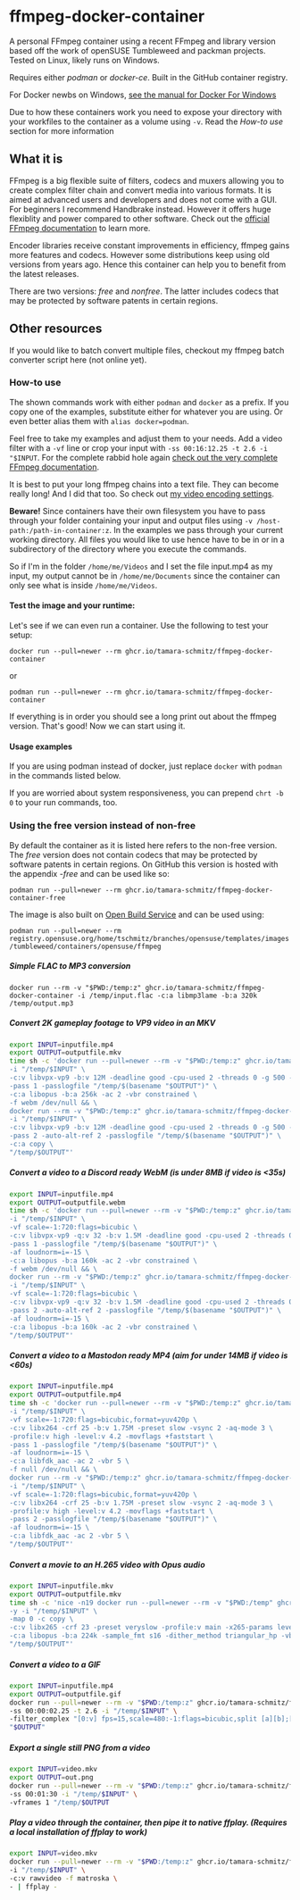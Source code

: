 # ffmpeg-docker-container
A personal FFmpeg container using a recent FFmpeg and library version based off the work of openSUSE Tumbleweed and packman projects. Tested on Linux, likely runs on Windows.

Requires either *podman* or *docker-ce*. Built in the GitHub container
registry.

For Docker newbs on Windows, [see the manual for Docker For Windows](https://docs.docker.com/docker-for-windows/)

Due to how these containers work you need to expose your directory with your workfiles to the container as a volume using `-v`. Read the *How-to use* section for more information

## What it is

FFmpeg is a big flexible suite of filters, codecs and muxers allowing you to create complex filter chain and convert media into various formats. It is aimed at advanced users and developers and does not come with a GUI. For beginners I recommend Handbrake instead. However it offers huge flexiblity and power compared to other software. Check out the [official FFmpeg documentation](https://ffmpeg.org/documentation.html) to learn more.

Encoder libraries receive constant improvements in efficiency, ffmpeg gains more features and codecs. However some distributions keep using old versions from years ago. Hence this container can help you to benefit from the latest releases.

There are two versions: *free* and *nonfree*. The latter includes codecs that
may be protected by software patents in certain regions.

## Other resources

If you would like to batch convert multiple files, checkout my ffmpeg batch converter script here (not online yet).

### How-to use

The shown commands work with either `podman` and `docker` as a prefix. If you copy one of the examples, substitute either for whatever you are using. Or even better alias them with `alias docker=podman`.

Feel free to take my examples and adjust them to your needs. Add a video filter with a `-vf` line or crop your input with `-ss 00:16:12.25 -t 2.6 -i "$INPUT`. For the complete rabbid hole again [check out the very complete FFmpeg documentation](https://ffmpeg.org/ffmpeg.html).

It is best to put your long ffmpeg chains into a text file. They can become really long! And I did that too. So check out [my video encoding settings](https://github.com/tamara-schmitz/video-encoding-settings).

**Beware!** Since containers have their own filesystem you have to pass through
your folder containing your input and output files using `-v
/host-path:/path-in-container:z`. In the examples we pass
through your current working directory. All files you would like to use hence
have to be in or in a subdirectory of the directory where you execute the
commands.

So if I'm in the folder `/home/me/Videos` and I set the file input.mp4 as my input, my output cannot be in `/home/me/Documents` since the container can only see what is inside `/home/me/Videos`.

#### Test the image and your runtime:

Let's see if we can even run a container. Use the following to test your setup:

`docker run --pull=newer --rm ghcr.io/tamara-schmitz/ffmpeg-docker-container`

or

`podman run --pull=newer --rm ghcr.io/tamara-schmitz/ffmpeg-docker-container`

If everything is in order you should see a long print out about the ffmpeg version. That's good! Now we can start using it.

#### Usage examples

If you are using podman instead of docker, just replace `docker` with `podman`
in the commands listed below.

If you are worried about system responsiveness, you can prepend `chrt -b 0` to
your run commands, too.


### Using the free version instead of non-free

By default the container as it is listed here refers to the non-free version. The *free* version does not contain codecs
that may be protected by software patents in certain regions.
On GitHub this version is hosted with the appendix *-free* and can be used like so:

`podman run --pull=newer --rm ghcr.io/tamara-schmitz/ffmpeg-docker-container-free`

The image is also built on
[Open Build Service](https://build.opensuse.org/package/show/home:tschmitz:branches:openSUSE:Templates:Images:Tumbleweed/ffmpeg-docker-container)
and can be used using:

`podman run --pull=newer --rm registry.opensuse.org/home/tschmitz/branches/opensuse/templates/images/tumbleweed/containers/opensuse/ffmpeg`

##### Simple FLAC to MP3 conversion

`docker run --rm -v "$PWD:/temp:z" ghcr.io/tamara-schmitz/ffmpeg-docker-container -i /temp/input.flac -c:a libmp3lame -b:a 320k /temp/output.mp3`

##### Convert 2K gameplay footage to VP9 video in an MKV

```bash
export INPUT=inputfile.mp4
export OUTPUT=outputfile.mkv
time sh -c 'docker run --pull=newer --rm -v "$PWD:/temp:z" ghcr.io/tamara-schmitz/ffmpeg-docker-container -y \
-i "/temp/$INPUT" \
-c:v libvpx-vp9 -b:v 12M -deadline good -cpu-used 2 -threads 0 -g 500 -tile-columns 3 -row-mt 1 -frame-parallel 0 -vsync 2 \
-pass 1 -passlogfile "/temp/$(basename "$OUTPUT")" \
-c:a libopus -b:a 256k -ac 2 -vbr constrained \
-f webm /dev/null && \
docker run --rm -v "$PWD:/temp:z" ghcr.io/tamara-schmitz/ffmpeg-docker-container \
-i "/temp/$INPUT" \
-c:v libvpx-vp9 -b:v 12M -deadline good -cpu-used 2 -threads 0 -g 500 -tile-columns 3 -row-mt 1 -frame-parallel 0 -vsync 2 \
-pass 2 -auto-alt-ref 2 -passlogfile "/temp/$(basename "$OUTPUT")" \
-c:a copy \
"/temp/$OUTPUT"'
```

##### Convert a video to a Discord ready WebM (is under 8MB if video is <35s)

```bash
export INPUT=inputfile.mp4
export OUTPUT=outputfile.webm
time sh -c 'docker run --pull=newer --rm -v "$PWD:/temp:z" ghcr.io/tamara-schmitz/ffmpeg-docker-container -y \
-i "/temp/$INPUT" \
-vf scale=-1:720:flags=bicubic \
-c:v libvpx-vp9 -q:v 32 -b:v 1.5M -deadline good -cpu-used 2 -threads 0 -g 400 -tile-columns 2 -row-mt 1 -frame-parallel 0 -vsync 2 \
-pass 1 -passlogfile "/temp/$(basename "$OUTPUT")" \
-af loudnorm=i=-15 \
-c:a libopus -b:a 160k -ac 2 -vbr constrained \
-f webm /dev/null && \
docker run --rm -v "$PWD:/temp:z" ghcr.io/tamara-schmitz/ffmpeg-docker-container \
-i "/temp/$INPUT" \
-vf scale=-1:720:flags=bicubic \
-c:v libvpx-vp9 -q:v 32 -b:v 1.5M -deadline good -cpu-used 2 -threads 0 -g 400 -tile-columns 2 -row-mt 1 -frame-parallel 0 -vsync 2 \
-pass 2 -auto-alt-ref 2 -passlogfile "/temp/$(basename "$OUTPUT")" \
-af loudnorm=i=-15 \
-c:a libopus -b:a 160k -ac 2 -vbr constrained \
"/temp/$OUTPUT"'
```

##### Convert a video to a Mastodon ready MP4 (aim for under 14MB if video is <60s)

```bash
export INPUT=inputfile.mp4
export OUTPUT=outputfile.mp4
time sh -c 'docker run --pull=newer --rm -v "$PWD:/temp:z" ghcr.io/tamara-schmitz/ffmpeg-docker-container -y \
-i "/temp/$INPUT" \
-vf scale=-1:720:flags=bicubic,format=yuv420p \
-c:v libx264 -crf 25 -b:v 1.75M -preset slow -vsync 2 -aq-mode 3 \
-profile:v high -level:v 4.2 -movflags +faststart \
-pass 1 -passlogfile "/temp/$(basename "$OUTPUT")" \
-af loudnorm=i=-15 \
-c:a libfdk_aac -ac 2 -vbr 5 \
-f null /dev/null && \
docker run --rm -v "$PWD:/temp:z" ghcr.io/tamara-schmitz/ffmpeg-docker-container \
-i "/temp/$INPUT" \
-vf scale=-1:720:flags=bicubic,format=yuv420p \
-c:v libx264 -crf 25 -b:v 1.75M -preset slow -vsync 2 -aq-mode 3 \
-profile:v high -level:v 4.2 -movflags +faststart \
-pass 2 -passlogfile "/temp/$(basename "$OUTPUT")" \
-af loudnorm=i=-15 \
-c:a libfdk_aac -ac 2 -vbr 5 \
"/temp/$OUTPUT"'
```

##### Convert a movie to an H.265 video with Opus audio

```bash
export INPUT=inputfile.mkv
export OUTPUT=outputfile.mkv
time sh -c 'nice -n19 docker run --pull=newer --rm -v "$PWD:/temp" ghcr.io/tamara-schmitz/ffmpeg-docker-container \
-y -i "/temp/$INPUT" \
-map 0 -c copy \
-c:v libx265 -crf 23 -preset veryslow -profile:v main -x265-params level-idc=41:aq-mode=3:tskip=1:nr-intra=20:keyint=300:open-gop=1:vbv-bufsize=6000:vbv-maxrate=8000 \
-c:a libopus -b:a 224k -sample_fmt s16 -dither_method triangular_hp -vbr constrained \
"/temp/$OUTPUT"'
```

##### Convert a video to a GIF

```bash
export INPUT=inputfile.mp4
export OUTPUT=outputfile.gif
docker run --pull=newer --rm -v "$PWD:/temp:z" ghcr.io/tamara-schmitz/ffmpeg-docker-container \
-ss 00:00:02.25 -t 2.6 -i "/temp/$INPUT" \
-filter_complex "[0:v] fps=15,scale=480:-1:flags=bicubic,split [a][b];[a] palettegen [p];[b][p] paletteuse" \
"$OUTPUT"
```

##### Export a single still PNG from a video

```bash
export INPUT=video.mkv
export OUTPUT=out.png
docker run --pull=newer --rm -v "$PWD:/temp:z" ghcr.io/tamara-schmitz/ffmpeg-docker-container \
-ss 00:01:30 -i "/temp/$INPUT" \
-vframes 1 "/temp/$OUTPUT
```

##### Play a video through the container, then pipe it to native ffplay. (Requires a local installation of ffplay to work)

```bash
export INPUT=video.mkv
docker run --pull=newer --rm -v "$PWD:/temp:z" ghcr.io/tamara-schmitz/ffmpeg-docker-container \
-i "/temp/$INPUT" \
-c:v rawvideo -f matroska \
- | ffplay -
```

